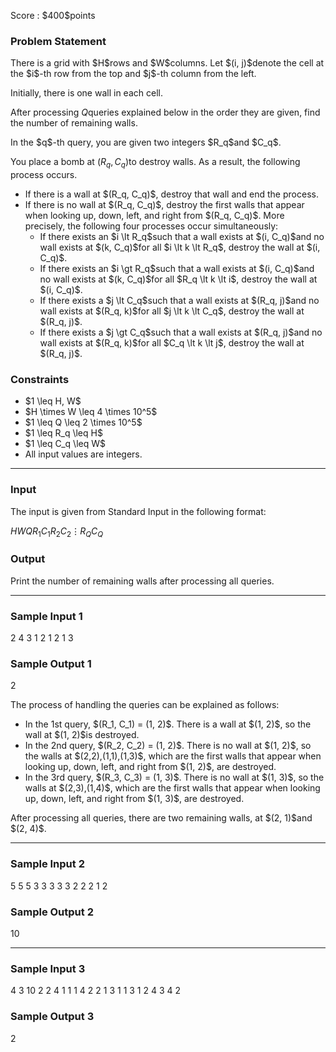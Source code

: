 
<div>

<span>

<span>

<p>
Score : $400$points
</p>

<div>

<section>

### **Problem Statement**

<p>
There is a grid with $H$rows and $W$columns. Let $(i, j)$denote the cell at the $i$-th row from the top and $j$-th column from the left.

Initially, there is one wall in each cell.

After processing $Q$queries explained below in the order they are given, find the number of remaining walls.
</p>

<p>
In the $q$-th query, you are given two integers $R_q$and $C_q$.

You place a bomb at $(R_q, C_q)$to destroy walls. As a result, the following process occurs.
</p>

<ul>

<li>
If there is a wall at $(R_q, C_q)$, destroy that wall and end the process.
</li>

<li>
If there is no wall at $(R_q, C_q)$, destroy the first walls that appear when looking up, down, left, and right from $(R_q, C_q)$. More precisely, the following four processes occur simultaneously:
<ul>

<li>
If there exists an $i \lt R_q$such that a wall exists at $(i, C_q)$and no wall exists at $(k, C_q)$for all $i \lt k \lt R_q$, destroy the wall at $(i, C_q)$.
</li>

<li>
If there exists an $i \gt R_q$such that a wall exists at $(i, C_q)$and no wall exists at $(k, C_q)$for all $R_q \lt k \lt i$, destroy the wall at $(i, C_q)$.
</li>

<li>
If there exists a $j \lt C_q$such that a wall exists at $(R_q, j)$and no wall exists at $(R_q, k)$for all $j \lt k \lt C_q$, destroy the wall at $(R_q, j)$.
</li>

<li>
If there exists a $j \gt C_q$such that a wall exists at $(R_q, j)$and no wall exists at $(R_q, k)$for all $C_q \lt k \lt j$, destroy the wall at $(R_q, j)$.
</li>

</ul>

</li>

</ul>

</section>

</div>

<div>

<section>

### **Constraints**

<ul>

<li>
$1 \leq H, W$
</li>

<li>
$H \times W \leq 4 \times 10^5$
</li>

<li>
$1 \leq Q \leq 2 \times 10^5$
</li>

<li>
$1 \leq R_q \leq H$
</li>

<li>
$1 \leq C_q \leq W$
</li>

<li>
All input values are integers.
</li>

</ul>

</section>

</div>

---

<div>

<div>

<section>

### **Input**

<p>
The input is given from Standard Input in the following format:
</p>

<div>

$H$$W$$Q$$R_1$$C_1$$R_2$$C_2$$\vdots$$R_Q$$C_Q$
</div>

</section>

</div>

<div>

<section>

### **Output**

<p>
Print the number of remaining walls after processing all queries.
</p>

</section>

</div>

</div>

---

<div>

<section>

### **Sample Input 1**

<div>

2 4 3
1 2
1 2
1 3

</div>

</section>

</div>

<div>

<section>

### **Sample Output 1**

<div>

2

</div>

<p>
The process of handling the queries can be explained as follows:
</p>

<ul>

<li>
In the 1st query, $(R_1, C_1) = (1, 2)$. There is a wall at $(1, 2)$, so the wall at $(1, 2)$is destroyed.
</li>

<li>
In the 2nd query, $(R_2, C_2) = (1, 2)$. There is no wall at $(1, 2)$, so the walls at $(2,2),(1,1),(1,3)$, which are the first walls that appear when looking up, down, left, and right from $(1, 2)$, are destroyed.
</li>

<li>
In the 3rd query, $(R_3, C_3) = (1, 3)$. There is no wall at $(1, 3)$, so the walls at $(2,3),(1,4)$, which are the first walls that appear when looking up, down, left, and right from $(1, 3)$, are destroyed.
</li>

</ul>

<p>
After processing all queries, there are two remaining walls, at $(2, 1)$and $(2, 4)$.
</p>

</section>

</div>

---

<div>

<section>

### **Sample Input 2**

<div>

5 5 5
3 3
3 3
3 2
2 2
1 2

</div>

</section>

</div>

<div>

<section>

### **Sample Output 2**

<div>

10

</div>

</section>

</div>

---

<div>

<section>

### **Sample Input 3**

<div>

4 3 10
2 2
4 1
1 1
4 2
2 1
3 1
1 3
1 2
4 3
4 2

</div>

</section>

</div>

<div>

<section>

### **Sample Output 3**

<div>

2

</div>

</section>

</div>

</span>

</span>

</div>
